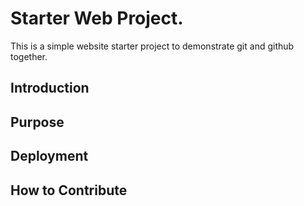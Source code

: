 # Starter Web Project.

This is a simple website starter project to demonstrate git and github together. 

## Introduction

## Purpose

## Deployment

## How to Contribute